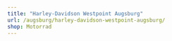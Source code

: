 ```yaml
---
title: "Harley-Davidson Westpoint Augsburg"
url: /augsburg/harley-davidson-westpoint-augsburg/
shop: Motorrad
---
```

